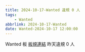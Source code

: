 ```yaml
---
title: 2024-10-17-Wanted 違規 0 人
tags:
    - Wanted
abbrlink: 2024-10-17-Wanted
date: Wanted-2024-10-17 12:00:00
---
```

Wanted 板 [板規連結](https://www.ptt.cc/bbs/Wanted/M.1608829773.A.D3B.html)
昨天違規 0 人
